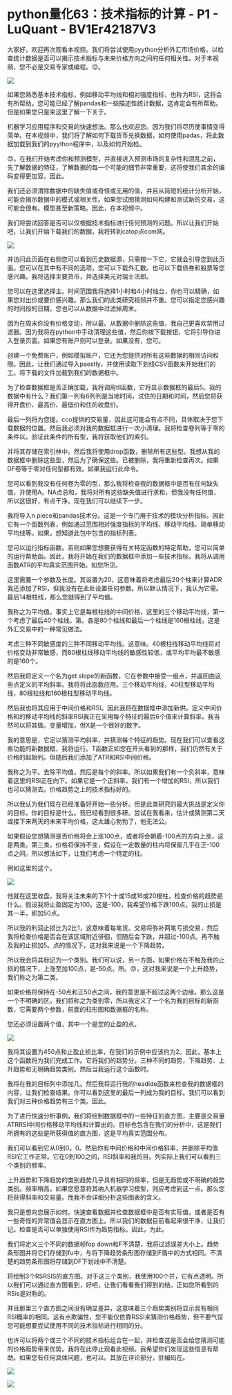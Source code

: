 # python量化63：技术指标的计算 - P1 - LuQuant - BV1Er42187V3

大家好，欢迎再次观看本视频。我们将尝试使用pyython分析外汇市场价格，以检查统计数据是否可以揭示技术指标与未来价格方向之间的任何相关性。对于本视频，您不必是交易专家或编程。😊。



![](img/d8b193a6fe81cf0f9e2a62e845a452f7_1.png)

如果您熟悉基本技术指标，例如移动平均线和相对强度指标，也称为RSI，这将会有所帮助。您可能已经了解pandas和一些描述性统计数据，这肯定会有所帮助。但是如果您只是来这里了解一下关于。

机器学习应用程序和交易的快速想法。那么也欢迎您。因为我们将尽历使事情变得简单。在本视频中，我们将了解如何下载货币兑换数据，如何使用padas，将此数据加载到我们的pyython程序中，以及如何开始检。

😊，在我们开始考虑你和预测模型，并直接进入预测市场的复杂性和混乱之前，先了解数据的特征，了解数据的每一个可能的细节非常重要，这将使我们其余的编码变得更加容。因此。

我们还必须清除数据中的缺失值或奇怪或无用的值，并且从简短的统计分析开始，可能会揭示数据中的模式或相关性。如果您试图猜测如何构建和测试新的交易，这可能会很有。模型甚至新策略。因此，在本视频中。

我们将尝试回答是否可以仅根据技术指标进行任何预测的问题。所以让我们开始吧，让我们开始下载我们的数据，我将转到catop点com网。



![](img/d8b193a6fe81cf0f9e2a62e845a452f7_3.png)

并访问此页面在右侧您可以看到历史数据源，只需按一下它，它就会引导您到此页面。您可以在其中有不同的选项，您可以下载外汇数。也可以下载债券和股票等您感兴趣。我将选择主要货币，并选择美元对瑞士法郎。

您可以在这里选择主。时间范围我将选择1小时和4小时烛台，你也可以精确，如果您对出价或要价感兴趣。那么我们的此类研究视频并不重。您可以指定您感兴趣的时间段的日期，您也可以从数据中过滤掉周末。

因为在周末你没有价格变动，所以最。从数据中删除这些值，我自己更喜欢禁用过滤器。因为我将在python中手动清理这些值，然后你按下载按钮，它将引导你进入登录页面。如果您有账户则可以登录。如果没有，您可。

创建一个免费账户，例如模拟账户，它还为您提供对所有这些数据的相同访问权限。因此，让我们通过导入paestly，并使用读取下划线CSV函数来开始我们的工。将下载的文件加载到我们的数据框中。

为了检查数据框是否正确加载，我将调用tll函数，它将显示数据框的最后5。我的数据中有什么？我们第一列有6列列是当地时间，试住的日期和时间，然后您将获得开盘价、最高价、最低价和住的收盘价。

最后一列将为您提。cco提供的交易量，因此这可能会有点不同，具体取决于您下载数据的位置。然后我必须对我的数据框进行一次小清理。我将检查卷列等于零的条件以。验证此条件的所有型，我将获取他们的索引。

并将其存储在索引林中。然后我将使用drop函数，删除所有这些型。我想从我的数据框中删除这些型，然后为了确保这些。已被删除，我将重新检查再次。如果DF卷等于零对任何型都有效。如果我运行此命令。

您可以看到我没有任何卷为零的型，那么我将检查我的数据框中是否有任何缺失值，并使用A。NA点总和，我将对所有这些缺失值进行求和，但我没有任何值，所以这很好，有点干净。现在我们可以继续下一步。

我将导入n piece和pandas技术分。这是一个专门用于技术的模块分析指标。因此它有一个函数列表，例如通过范围相对强度指标的平均线、移动平均线、简单移动平均线等。如果。想知道此包中包含的指标列表。

您可以运行指标函数。否则如果您想要获得有关特定函数的特定帮助，您可以简单的运行帮助函。因此，我将开始在我们的数据框中添加一些技术指标。我将从调用函数ATR的平均真实范围开始。如您所见。

这里需要一个参数及长度。其设置为20，这意味着将考虑最后20个柱来计算ADR我还添加了RSI，但我没有在此处设置任何参数。所以默认情况下，我认为它需。最后14根柱线，那么您就得到了平均值。

我称之为平均值。事实上它是每根柱线的中间价格，这里的三个移动平均线，第一个考虑了最后40个柱线。第。各是80个柱线和最后一个柱线是160根柱线，这是外汇交易中的一种常见做法。

考虑三种不同敏感度的三种不同移动平均线。这意味。40根柱线移动平均线将对价格变动非常敏感，而80根柱线移动平均线的敏感性较低，或平均平均最不敏感的是160个。

然后我将定义一个名为get slope的新函数，它在参数中接受一组点，并返回由这些点定义的平均斜率。我将将此函数应用。三个移动平均线，40柱型移动平均线，80根柱线和160根柱型移动平均线。

然后我也将其应用于中间价格和RSI。因此我将在数据框中添加新供。定义中间价格和的移动平均线的斜率RSI我正在采用每个特征的最后6个值来计算斜率。我当然可以将其做。变量增加，但X是一个很好的数字。

我的意思是，它足以猜测平均斜率，并猜测每个特征的趋势。现在我们可以查看这些功能的新数据框，我将运行。T函数正如您在开头看到的那样，我们仍然有关于价格的起始列。但随后我们添加了ATR和RSI中间价格。

我称之为平。去除平均值，然后是每个的斜率。所以如果我们有一个负斜率，意味着这里的RSI正在向下。如果它是一个正斜率，我们有一个增加的RSI，所以我们也可以猜测去。价格趋势之上的技术指标好的。

所以我认为我们现在已经准备好开始一些分析。但是此类研究的最大挑战是定义你的目标，你的目标是什么。我已经看到很多研。尝试在我看来，估计或猜测第二天或接下来两天的未来平均价格，这太雄心勃勃了，他无法公。

如果假设您想猜测是否价格将会上涨100点，或者将会朝着-100点的方向上涨，这是两类。第三类。价格将保持不变，假设在一定数量的柱内将保留几乎在正-100点之间。所以想法如下，让我们考虑一个特定的柱。

例如这里的这个。

![](img/d8b193a6fe81cf0f9e2a62e845a452f7_5.png)

他就在这里收盘，我将关注未来的下1个十或15或16或20根柱，检查价格的趋势是什么。假设我将止盈固定为100。这是-100，我希望价格下跌100点，我的止损是其一半，即加50点。

所以我的利润止损比为2比1，这意味着每笔货。交易将弥补两笔亏损交易，然后我将检查价格是否会在该区域附近徘徊，但随后会下跌，并超过-100点。再不触及我的止损加5。点的情况下，这对我来说是一个下降趋势。

所以我会将其标记为一个类别。我们可以说，另一方面，如果价格在不触及我的止损的情况下，上涨至加100点，是-50点。所。😡，这对我来说是一个上升趋势，我们称之为第二类。

如果价格将保持在-50点和正50点之间，我的意思是不超过这两个边缘。那么这是一个不明确的区。我们将称之为类别零，所以我定义了一个名为我的目标的新函数，它需要两个参数，前面的柱形图和数据框的名称。

您还必须设置两个值，其中一个是您的止盈的点。

![](img/d8b193a6fe81cf0f9e2a62e845a452f7_7.png)

我将其设置为450点和止盈止损比率，在我们的示例中应该约为2。因此，基本上这个函数将为我们完成工作。它将我们的趋势分。三种不同的趋势，下降趋势、上升趋势和无明确趋势类别。然后当我运行这个函数时。

我将在我的目标列中添加几。然后我将运行我的headide函数来检查我的数据框的内容，让我们检查结果。你可以看到这里的最后一列成为我的目标。我们可以看到我们对三种价格趋势有三个类。因此。

为了进行快速分析事例，我们将绘制数据框中的一些特征的直方图，主要是交易量ATRRSI中间价格移动平均线和计算出的。目标也包含在我们的分析中，这是我们所拥有的这些是所获得值的直方图，这是平均真实范围分布。

我们可以看到它从0到0。0。然后你有中间价格和中间价格斜率，并删除平均值RSI它工作正常。它在0到100之间，RSI斜率和我的目。列实际上我们可以看到三个类别的频率。

上升趋势和下降趋势的类别趋势几乎具有相同的频率，但是无趋势或不明确的趋势类别。频率稍高，如果您愿意将其纳入机器学习模型，则应考虑到这一点。那么您将获得斜率和交易量。而我不会详细分析这些图表的含义。

我只是想向您展示如何。快速查看数据并检查数据框中是否有实际值，或者是否有一些奇怪的异常值会显示在直方图上。所以我们的数据目前看起来很干净，让我们记。检查是否可以单独使用RSI作为趋势指标。因此，为此。

我们将定义三个不同的数据帧fop down和F不清楚，我将过滤误差大小上。趋势条形图并将它们存储到fu中，与将下降趋势条形图存储到F盾中的方式相同。不清楚的趋势条形图将存储到DF下划线中不清楚。

将绘制3个RSRSIS的直方图。对于这三个类别，我使用100个并，它有点透明。所以我们可以通过直方图看到，好吧，让我们看看我们得到的结。正如您所看到的RSis是对称的。

并且那里三个直方图之间没有明显差异，这意味着三个趋势类别将显示具有相同RSI概率的相同。这有点欺骗性，您不能仅依靠RSSI来猜测价格趋势，但不要气馁您可能想要尝试使用不同的技术指标进行相同的分。

也许可以将两个或三个不同的技术指标组合在一起，并检查这是否会给您猜测可能的价格趋势带来优势。我将在此停止观看此视频。我希望你们发现这些信息有帮助。如果您有任何具体问题，也可以。其放在评论部分，驻编码在。



![](img/d8b193a6fe81cf0f9e2a62e845a452f7_9.png)

![](img/d8b193a6fe81cf0f9e2a62e845a452f7_10.png)